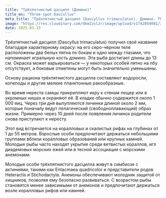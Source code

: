 ```yaml
---
title: "Трёхпятнистый дасцилл (Домино)"
title_en: "Three-spot Dascullus"
meta_title: "Трёхпятнистый дасцилл (Dascyllus trimaculatus). Домино. Three-spot Dascullus"
image: "https://res.cloudinary.com/dkm2zslzr/image/upload/v1742054081/3_Three-spot_Dascullus_w3jd49.png"
date: 2025-03-15
---
```


Трёхпятнистый дасцилл (Dascyllus trimaculatus) получил своё название благодаря характерному окрасу: на его серо-чёрном теле расположены два белых пятна по бокам и одно между глазами, что напоминает игральную кость домино. Эта рыба достигает длины до 13 см. Окраска может варьироваться — у некоторых особей пятно на лбу отсутствует, а боковые отметины могут быть значительно уменьшены.

Основу рациона трёхпятнистого дасцилла составляют водоросли, копеподы и другие мелкие планктонные ракообразные.

Во время нереста самцы прикрепляют икру к стенам пещер или в укромных нишах и охраняют её. В кладке обычно содержится около 1 000 яиц. Через три дня вылупляются личинки длиной около 2 мм, которые поначалу ведут пелагический (свободноплавающий) образ жизни. Примерно через 10 дней после появления личинок родители снова приступают к нересту.

Этот вид встречается на коралловых и скалистых рифах на глубинах от 1 до 55 метров. Взрослые особи предпочитают держаться небольшими группами вблизи коралловых образований или крупных камней. Молодые рыбы часто находят укрытие среди ветвистых кораллов, игл диадемовых морских ежей или в тесной ассоциации с морскими анемонами.

Молодые особи трёхпятнистого дасцилла живут в симбиозе с актиниями, такими как Entacmaea quadricolor и представители родов Heteractis и Stichodactyla. Анемоны обеспечивают молодняк защитой от хищников, позволяя ему безопасно развиваться. С возрастом рыбы становятся менее зависимыми от анемонов и предпочитают держаться возле коралловых рифов  или камней.
